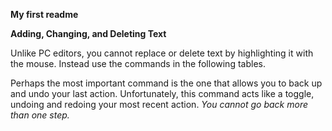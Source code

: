 **My first readme**

**Adding, Changing, and Deleting Text**

Unlike PC editors, you cannot replace or delete text by highlighting it with the mouse. Instead use the commands in the following tables.

Perhaps the most important command is the one that allows you to back up and undo your last action. Unfortunately, this command acts like a toggle, undoing and redoing your most recent action. _You cannot go back more than one step._ 

